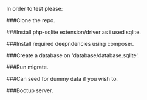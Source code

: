 In order to test please:

###Clone the repo.

###Install php-sqlite extension/driver as i used sqlite.

###Install required deepndencies using composer.

###Create a database on 'database/database.sqlite'.

###Run migrate.

###Can seed for dummy data if you wish to.

###Bootup server.
